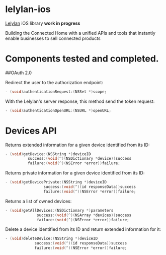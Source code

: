 lelylan-ios
===========

[Lelylan](http://www.lelylan.com/) iOS library **work in progress**

Building the Connected Home with a unified APIs and tools that instantly enable
businesses to sell connected products

Components tested and completed.
===========

##OAuth 2.0

Redirect the user to the authorization endpoint:
```Objective-C
- (void)authenticationRequest:(NSSet *)scope;
```

With the Lelylan's server response, this method send the token request:
```Objective-C
- (void)authenticationOpenURL:(NSURL *)openURL;
```

Devices API
===========

Returns extended information for a given device identified from its ID:
```Objective-C
- (void)getDevice:(NSString *)deviceID 
          success:(void(^)(NSDictionary *device))success 
          failure:(void(^)(NSError *error))failure;
```

Returns private information for a given device identified from its ID:
```Objective-C
- (void)getDevicePrivate:(NSString *)deviceID
                 success:(void(^)(id responseData))success 
                 failure:(void(^)(NSError *error))failure;
```
Returns a list of owned devices:
```Objective-C
- (void)getAllDevices:(NSDictionary *)parameters 
              success:(void(^)(NSArray *devices))success 
              failure:(void(^)(NSError *error))failure;
```

Delete a device identified from its ID and return extended information for it:
```Objective-C
- (void)deleteDevice:(NSString *)deviceID 
             success:(void(^)(id responseData))success 
             failure:(void(^)(NSError *error))failure;
```
